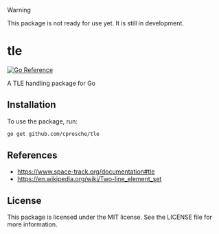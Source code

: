 > [!WARNING]  
> This package is not ready for use yet. It is still in development.

# tle

[![Go Reference](https://pkg.go.dev/badge/github.com/cprosche/tle.svg)](https://pkg.go.dev/github.com/cprosche/tle)

A TLE handling package for Go

<!-- TODO: add usage examples -->
<!-- TODO: add better description of what TLEs and 3LEs are -->

## Installation

To use the package, run:

```bash
go get github.com/cprosche/tle
```

## References

- https://www.space-track.org/documentation#tle
- https://en.wikipedia.org/wiki/Two-line_element_set

## License

This package is licensed under the MIT license. See the LICENSE file for more information.
